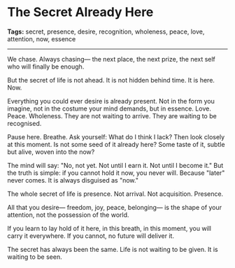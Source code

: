 # The Secret Already Here

**Tags:** secret, presence, desire, recognition, wholeness, peace, love, attention, now, essence

---

We chase.
Always chasing—
the next place,
the next prize,
the next self
who will finally be enough.

But the secret of life is not ahead.
It is not hidden behind time.
It is here.
Now.

Everything you could ever desire
is already present.
Not in the form you imagine,
not in the costume your mind demands,
but in essence.
Love.
Peace.
Wholeness.
They are not waiting to arrive.
They are waiting to be recognised.

Pause here.
Breathe.
Ask yourself:
What do I think I lack?
Then look closely at this moment.
Is not some seed of it already here?
Some taste of it,
subtle but alive,
woven into the now?

The mind will say:
"No, not yet.
Not until I earn it.
Not until I become it."
But the truth is simple:
if you cannot hold it now,
you never will.
Because "later" never comes.
It is always disguised as "now."

The whole secret of life is presence.
Not arrival.
Not acquisition.
Presence.

All that you desire—
freedom, joy, peace, belonging—
is the shape of your attention,
not the possession of the world.

If you learn to lay hold of it here,
in this breath,
in this moment,
you will carry it everywhere.
If you cannot,
no future will deliver it.

The secret has always been the same.
Life is not waiting to be given.
It is waiting to be seen.


